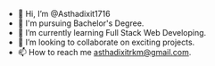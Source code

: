- 👋 Hi, I’m @Asthadixit1716
- 👀 I'm pursuing Bachelor's Degree.
- 🌱 I’m currently learning Full Stack Web Developing.
- 💞️ I’m looking to collaborate on exciting projects.
- 📫 How to reach me asthadixitrkm@gmail.com.

<!---
Asthadixit1716/Asthadixit1716 is a ✨ special ✨ repository because its `README.md` (this file) appears on your GitHub profile.
You can click the Preview link to take a look at your changes.
--->
